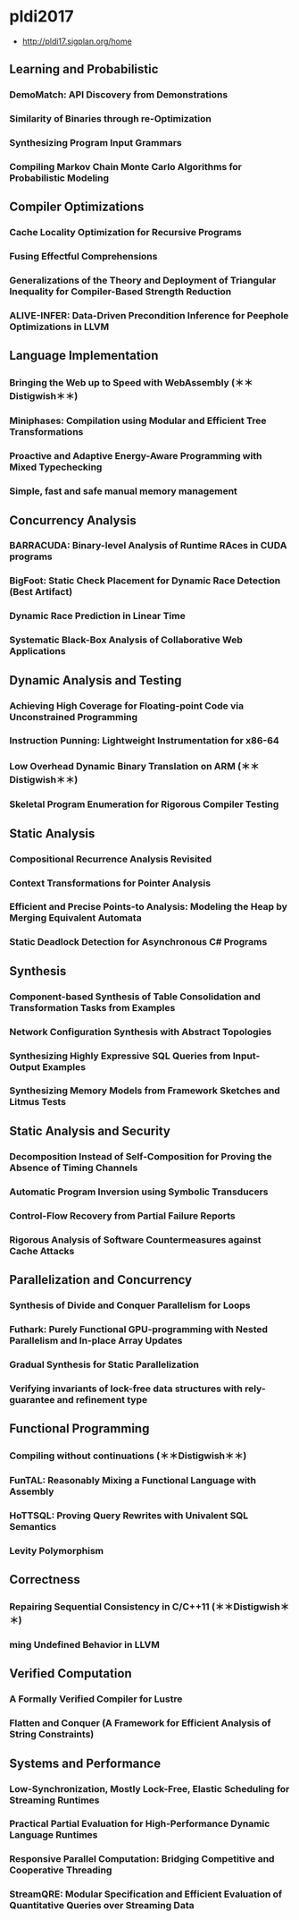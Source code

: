 # pldi2017
- http://pldi17.sigplan.org/home

## Learning and Probabilistic
### DemoMatch: API Discovery from Demonstrations

### Similarity of Binaries through re-Optimization

### Synthesizing Program Input Grammars

### Compiling Markov Chain Monte Carlo Algorithms for Probabilistic Modeling

## Compiler Optimizations
### Cache Locality Optimization for Recursive Programs


### Fusing Effectful Comprehensions

### Generalizations of the Theory and Deployment of Triangular Inequality for Compiler-Based Strength Reduction

### ALIVE-INFER: Data-Driven Precondition Inference for Peephole Optimizations in LLVM


## Language Implementation
### Bringing the Web up to Speed with WebAssembly (＊＊Distigwish＊＊)

### Miniphases: Compilation using Modular and Efficient Tree Transformations

### Proactive and Adaptive Energy-Aware Programming with Mixed Typechecking

### Simple, fast and safe manual memory management

## Concurrency Analysis
### BARRACUDA: Binary-level Analysis of Runtime RAces in CUDA programs

### BigFoot: Static Check Placement for Dynamic Race Detection (**Best Artifact**)

### Dynamic Race Prediction in Linear Time

### Systematic Black-Box Analysis of Collaborative Web Applications

## Dynamic Analysis and Testing

### Achieving High Coverage for Floating-point Code via Unconstrained Programming

### Instruction Punning: Lightweight Instrumentation for x86-64

### Low Overhead Dynamic Binary Translation on ARM (＊＊Distigwish＊＊)

### Skeletal Program Enumeration for Rigorous Compiler Testing

## Static Analysis
### Compositional Recurrence Analysis Revisited

### Context Transformations for Pointer Analysis

### Efficient and Precise Points-to Analysis: Modeling the Heap by Merging Equivalent Automata

### Static Deadlock Detection for Asynchronous C# Programs

## Synthesis
### Component-based Synthesis of Table Consolidation and Transformation Tasks from Examples

### Network Configuration Synthesis with Abstract Topologies

### Synthesizing Highly Expressive SQL Queries from Input-Output Examples

### Synthesizing Memory Models from Framework Sketches and Litmus Tests

## Static Analysis and Security
### Decomposition Instead of Self-Composition for Proving the Absence of Timing Channels

### Automatic Program Inversion using Symbolic Transducers

### Control-Flow Recovery from Partial Failure Reports

### Rigorous Analysis of Software Countermeasures against Cache Attacks

## Parallelization and Concurrency 
### Synthesis of Divide and Conquer Parallelism for Loops

### Futhark: Purely Functional GPU-programming with Nested Parallelism and In-place Array Updates

### Gradual Synthesis for Static Parallelization

### Verifying invariants of lock-free data structures with rely-guarantee and refinement type

## Functional Programming
### Compiling without continuations (＊＊Distigwish＊＊)

### FunTAL: Reasonably Mixing a Functional Language with Assembly

### HoTTSQL: Proving Query Rewrites with Univalent SQL Semantics

### Levity Polymorphism

## Correctness
### Repairing Sequential Consistency in C/C++11 (＊＊Distigwish＊＊)

### ming Undefined Behavior in LLVM

## Verified Computation
### A Formally Verified Compiler for Lustre

### Flatten and Conquer (A Framework for Efficient Analysis of String Constraints)

## Systems and Performance
### Low-Synchronization, Mostly Lock-Free, Elastic Scheduling for Streaming Runtimes

### Practical Partial Evaluation for High-Performance Dynamic Language Runtimes

### Responsive Parallel Computation: Bridging Competitive and Cooperative Threading

### StreamQRE: Modular Specification and Efficient Evaluation of Quantitative Queries over Streaming Data
